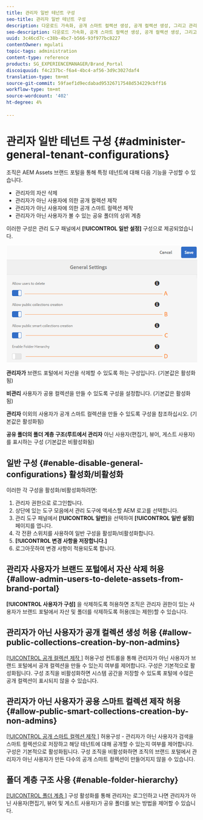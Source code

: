 ```yaml
---
title: 관리자 일반 테넌트 구성
seo-title: 관리자 일반 테넌트 구성
description: 다운로드 가속화, 공개 스마트 컬렉션 생성, 공개 컬렉션 생성, 그리고 관리자 사용자가 테넌트의 자산을 삭제할 수 있도록 합니다.
seo-description: 다운로드 가속화, 공개 스마트 컬렉션 생성, 공개 컬렉션 생성, 그리고 관리자 사용자가 테넌트의 자산을 삭제할 수 있도록 합니다.
uuid: 3c46cd7c-c38b-4bc7-b566-93f977bc8227
contentOwner: mgulati
topic-tags: administration
content-type: reference
products: SG_EXPERIENCEMANAGER/Brand_Portal
discoiquuid: f4c237bc-f6a4-4bc4-af56-3d9c3027daf4
translation-type: tm+mt
source-git-commit: 59faef1d9ecdabad95326717548d534229cbff16
workflow-type: tm+mt
source-wordcount: '402'
ht-degree: 4%

---
```



# 관리자 일반 테넌트 구성 {#administer-general-tenant-configurations}

조직은 AEM Assets 브랜드 포털을 통해 특정 테넌트에 대해 다음 기능을 구성할 수 있습니다.

* 관리자의 자산 삭제
* 관리자가 아닌 사용자에 의한 공개 컬렉션 제작
* 관리자가 아닌 사용자에 의한 공개 스마트 컬렉션 제작
* 관리자가 아닌 사용자가 볼 수 있는 공유 폴더의 상위 계층

이러한 구성은 관리 도구 패널에서 **[!UICONTROL 일반 설정]** 구성으로 제공되었습니다.

![](assets/general-config.png)

**관리자가**   브랜드 포털에서 자산을 삭제할 수 있도록 하는 구성입니다. (기본값은 활성화됨)

**비관리**   사용자가 공용 컬렉션을 만들 수 있도록 구성을 설정합니다. (기본값은 활성화됨)

**관리자**   이외의 사용자가 공개 스마트 컬렉션을 만들 수 있도록 구성을 참조하십시오. (기본값은 활성화됨)

**공유 폴더의 폴더 계층 구조(루트에서 관리자**  아닌 사용자(편집기, 뷰어, 게스트 사용자)를 표시하는 구성 (기본값은 비활성화됨)

## 일반 구성 {#enable-disable-general-configurations} 활성화/비활성화

이러한 각 구성을 활성화/비활성화하려면:

1. 관리자 권한으로 로그인합니다.
1. 상단에 있는 도구 모음에서 관리 도구에 액세스할 AEM 로고를 선택합니다.
1. 관리 도구 패널에서 **[!UICONTROL 일반]**&#x200B;을 선택하여 **[!UICONTROL 일반 설정]** 페이지를 엽니다.
1. 각 전환 스위치를 사용하여 일반 구성을 활성화/비활성화합니다.
1. **[!UICONTROL 변경 사항을 저장합니다.]**
1. 로그아웃하여 변경 사항이 적용되도록 합니다.

## 관리자 사용자가 브랜드 포털에서 자산 삭제 허용 {#allow-admin-users-to-delete-assets-from-brand-portal}

**[!UICONTROL 사용자가 구성]** 을 삭제하도록 허용하면 조직은 관리자 권한이 있는 사용자가 브랜드 포털에서 자산 및 폴더를 삭제하도록 허용(또는 제한)할 수 있습니다.

## 관리자가 아닌 사용자가 공개 컬렉션 생성 허용 {#allow-public-collections-creation-by-non-admins}

[[!UICONTROL 공개 컬렉션 제작 ]](../using/brand-portal-share-collection.md#main-pars-text-1915052376) 허용구성 컨트롤을 통해 관리자가 아닌 사용자가 브랜드 포털에서 공개 컬렉션을 만들 수 있는지 여부를 제어합니다. 구성은 기본적으로 활성화됩니다. 구성 조직을 비활성화하면 시스템 공간을 저장할 수 있도록 포털에 수많은 공개 컬렉션이 표시되지 않을 수 있습니다.

## 관리자가 아닌 사용자가 공용 스마트 컬렉션 제작 허용 {#allow-public-smart-collections-creation-by-non-admins}

[[!UICONTROL 공개 스마트 컬렉션 제작 ]](../using/brand-portal-searching.md#main-pars-header-500620467) 허용구성 - 관리자가 아닌 사용자가 검색을 스마트 컬렉션으로 저장하고 해당 테넌트에 대해 공개할 수 있는지 여부를 제어합니다. 구성은 기본적으로 활성화됩니다. 구성 조직을 비활성화하면 조직의 브랜드 포털에서 관리자가 아닌 사용자가 만든 다수의 공개 스마트 컬렉션이 만들어지지 않을 수 있습니다.

<!-- 
## Allow download acceleration {#allow-download-acceleration}

[[!UICONTROL Allow download acceleration]](../using/accelerated-download.md) configuration lets the organizations to allow accelerated downloads of assets from Brand Portal and shared links, by integrating with IBM Aspera Connect that is an install-on-demand application. The application uses proprietary technology to remove TCP overheads.
-->

## 폴더 계층 구조 사용 {#enable-folder-hierarchy}

[[!UICONTROL 폴더 계층 ]](../using/brand-portal-sharing-folders.md#non-admin-user-access-to-shared-folders) 구성 활성화를 통해 관리자는 로그인하고 나면 관리자가 아닌 사용자(편집기, 뷰어 및 게스트 사용자)가 공유 폴더를 보는 방법을 제어할 수 있습니다.
